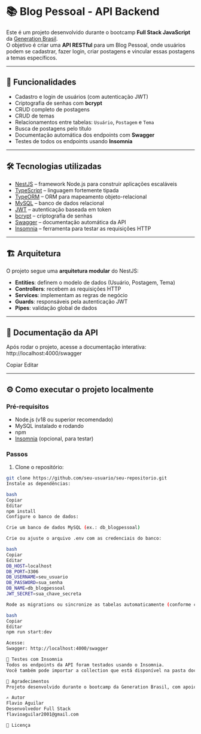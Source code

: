 # 📚 Blog Pessoal - API Backend

Este é um projeto desenvolvido durante o bootcamp **Full Stack JavaScript** da [Generation Brasil](https://brazil.generation.org/).  
O objetivo é criar uma **API RESTful** para um Blog Pessoal, onde usuários podem se cadastrar, fazer login, criar postagens e vincular essas postagens a temas específicos.

---

## 🚀 **Funcionalidades**
- Cadastro e login de usuários (com autenticação JWT)
- Criptografia de senhas com **bcrypt**
- CRUD completo de postagens
- CRUD de temas
- Relacionamentos entre tabelas: `Usuário`, `Postagem` e `Tema`
- Busca de postagens pelo título
- Documentação automática dos endpoints com **Swagger**
- Testes de todos os endpoints usando **Insomnia**

---

## 🛠 **Tecnologias utilizadas**
- [NestJS](https://nestjs.com/) – framework Node.js para construir aplicações escaláveis
- [TypeScript](https://www.typescriptlang.org/) – linguagem fortemente tipada
- [TypeORM](https://typeorm.io/) – ORM para mapeamento objeto-relacional
- [MySQL](https://www.mysql.com/) – banco de dados relacional
- [JWT](https://jwt.io/) – autenticação baseada em token
- [bcrypt](https://github.com/kelektiv/node.bcrypt.js) – criptografia de senhas
- [Swagger](https://swagger.io/) – documentação automática da API
- [Insomnia](https://insomnia.rest/) – ferramenta para testar as requisições HTTP

---

## 🏗 **Arquitetura**
O projeto segue uma **arquitetura modular** do NestJS:
- **Entities**: definem o modelo de dados (Usuário, Postagem, Tema)
- **Controllers**: recebem as requisições HTTP
- **Services**: implementam as regras de negócio
- **Guards**: responsáveis pela autenticação JWT
- **Pipes**: validação global de dados

---

## 📄 **Documentação da API**
Após rodar o projeto, acesse a documentação interativa:
http://localhost:4000/swagger


Copiar
Editar

---

## ⚙️ **Como executar o projeto localmente**

### Pré-requisitos
- Node.js (v18 ou superior recomendado)
- MySQL instalado e rodando
- npm
- [Insomnia](https://insomnia.rest/) (opcional, para testar)

### Passos
1. Clone o repositório:
```bash
git clone https://github.com/seu-usuario/seu-repositorio.git
Instale as dependências:

bash
Copiar
Editar
npm install
Configure o banco de dados:

Crie um banco de dados MySQL (ex.: db_blogpessoal)

Crie ou ajuste o arquivo .env com as credenciais do banco:

bash
Copiar
Editar
DB_HOST=localhost
DB_PORT=3306
DB_USERNAME=seu_usuario
DB_PASSWORD=sua_senha
DB_NAME=db_blogpessoal
JWT_SECRET=sua_chave_secreta

Rode as migrations ou sincronize as tabelas automaticamente (conforme configurado):

bash
Copiar
Editar
npm run start:dev

Acesse:
Swagger: http://localhost:4000/swagger

🧪 Testes com Insomnia
Todos os endpoints da API foram testados usando o Insomnia.
Você também pode importar a collection que está disponível na pasta docs/ ou insomnia/ do repositório para realizar os testes.

🙌 Agradecimentos
Projeto desenvolvido durante o bootcamp da Generation Brasil, com apoio de colegas e instrutores.

✍️ Autor
Flavio Aguilar
Desenvolvedor Full Stack
flavioaguilar2001@gmail.com

📌 Licença


